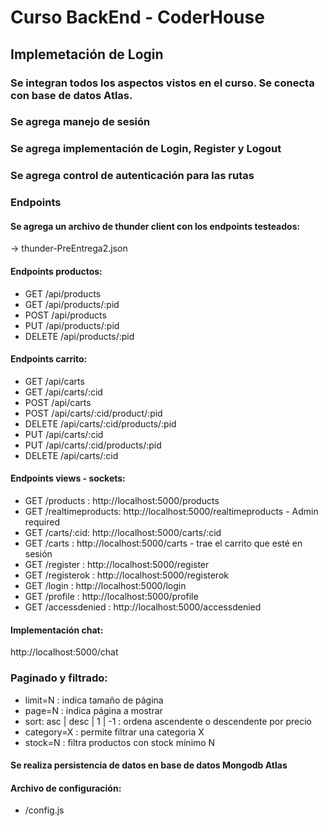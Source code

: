 # Curso BackEnd - CoderHouse

## Implemetación de Login

### Se integran todos los aspectos vistos en el curso. Se conecta con base de datos Atlas.

### Se agrega manejo de sesión

### Se agrega implementación de Login, Register y Logout

### Se agrega control de autenticación para las rutas

### Endpoints

#### Se agrega un archivo de thunder client con los endpoints testeados:

-> thunder-PreEntrega2.json

#### Endpoints productos:

- GET /api/products
- GET /api/products/:pid
- POST /api/products
- PUT /api/products/:pid
- DELETE /api/products/:pid

#### Endpoints carrito:

- GET /api/carts
- GET /api/carts/:cid
- POST /api/carts
- POST /api/carts/:cid/product/:pid
- DELETE /api/carts/:cid/products/:pid
- PUT /api/carts/:cid
- PUT /api/carts/:cid/products/:pid
- DELETE /api/carts/:cid

#### Endpoints views - sockets:

- GET /products : http://localhost:5000/products
- GET /realtimeproducts: http://localhost:5000/realtimeproducts - Admin required
- GET /carts/:cid: http://localhost:5000/carts/:cid
- GET /carts : http://localhost:5000/carts - trae el carrito que esté en sesión
- GET /register : http://localhost:5000/register
- GET /registerok : http://localhost:5000/registerok
- GET /login : http://localhost:5000/login
- GET /profile : http://localhost:5000/profile
- GET /accessdenied : http://localhost:5000/accessdenied

#### Implementación chat:

http://localhost:5000/chat

### Paginado y filtrado:

- limit=N : indica tamaño de página
- page=N : indica página a mostrar
- sort: asc | desc | 1 | -1 : ordena ascendente o descendente por precio
- category=X : permite filtrar una categoria X
- stock=N : filtra productos con stock mínimo N

#### Se realiza persistencia de datos en base de datos Mongodb Atlas

#### Archivo de configuración:

- /config.js
